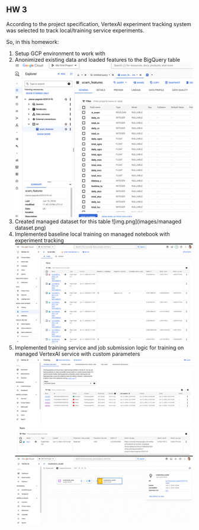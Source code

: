 ## HW 3

According to the project specification, VertexAI experiment tracking system was selected to track local/training service experiments.

So, in this homework:
1. Setup GCP environment to work with
2. Anonimized existing data and loaded features to the BigQuery table
![img.png](images/bigquery.png)
3. Created managed dataset for this table
![img.png](images/managed dataset.png)
4. Implemented baseline local training on managed notebook with experiment tracking
![img.png](images/local_runs.png)
5. Implemented training service and job submission logic for training on managed VertexAI service with custom parameters
![img.png](images/training.png)
![img.png](images/runs.png)
![img.png](images/lineage.png)
